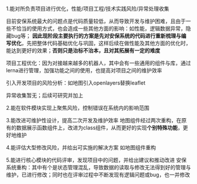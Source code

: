 1.能对所负责项目进行优化，性能/项目工程/技术实践风险/异常处理收集

目前安保系统最大的问题点是代码质量较低，从而导致开发与维护困难，且由于一些不恰当的使用方式，也会造成一些其他方面的影响：如性能，逻辑数据异常，隐藏bug等；
**因此现阶段主要执行的方案是先对安保系统的代码进行重新梳理与编写优化**，先把整体代码基础优化与巩固，这样后续在做性能及其他方面的优化时，能达到更好的效果；**否则只是治标不治本，且对其拓展有一定的难度**

项目工程优化：因为对接越来越多的机器人，其中会有一些通用的组件与库，通过lerna进行管理，加强功能之间的使用，也提高对项目之间的维护效率

引入开发项目的风险分析：如地图引入openlayers替换leaflet

异常收集暂无；后续可研究并加上

2.能在软件模块实现上聚焦风险，控制错误在系统内的影响范围

3.能改进可维护性设计，提高二次开发及维护效率
地图组件经过两次重构，在原有的数据展示函数组件上，改进为class组件，从而更好的实现**个别特殊功能**，更好地维护

4.能评估大型修改风险，并给出可实施的解决方案
如地图组件重构

5.能进行核心模块的代码评审，发现项目中的问题，并给出建议和推动改进
安保系统重构：其中有个是状态管理混乱，导致数据的读取与修改无法得到好的管理与维护，已进行修改；同时也在评审过程中不断发现有逻辑问题或bug，也一并修改




